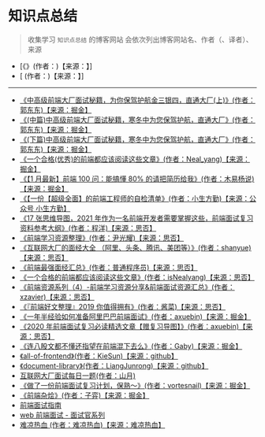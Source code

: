 <!--
 * @Author: yaohebin
 * @Date: 2021-02-02 08:18:26
 * @LastEditTime: 2022-06-21 08:18:14
 * @LastEditors: yaohebin
 * @Description: 知识点总结
-->
# 知识点总结

> 收集学习 `知识点总结` 的博客网站
> 会依次列出博客网站名、作者（、译者）、来源

- [《》(作者：)【来源：】]
- [ (作者：)【来源：】]

---

- [《中高级前端大厂面试秘籍，为你保驾护航金三银四，直通大厂(上)》(作者：郭东东)【来源：掘金】](https://juejin.cn/post/6844903776512393224)
- [《(中篇)中高级前端大厂面试秘籍，寒冬中为您保驾护航，直通大厂》(作者：郭东东)【来源：掘金】](https://juejin.cn/post/6844903801153945608)
- [《(下篇)中高级前端大厂面试秘籍，寒冬中为您保驾护航，直通大厂》(作者：郭东东)【来源：掘金】](https://juejin.cn/post/6844903830979608584)
- [《一个合格(优秀)的前端都应该阅读这些文章》(作者：Neal_yang)【来源：掘金】](https://juejin.cn/post/6844903896637259784)
- [《【1 月最新】前端 100 问：能搞懂 80% 的请把简历给我》(作者：木易杨说)【来源：掘金】](https://juejin.cn/post/6844903885488783374)
- [《【一份【超级全面】的前端工程师的自检清单》(作者：小生方勤)【来源：公众号 小生方勤】](https://mp.weixin.qq.com/s/_mRxIwIESsuXasMun1Ff5A)
- [《17 张思维导图，2021 年作为一名前端开发者需要掌握这些，前端面试复习资料参考大纲》(作者：程洋)【来源：思否】](https://segmentfault.com/a/1190000038420793)
- [《前端学习资源整理》(作者：尹光耀)【来源：思否】](https://segmentfault.com/a/1190000007980818)
- [《互联网大厂的面经大全 （阿里、头条、腾讯、美团等）》(作者：shanyue)【来源：思否】](https://segmentfault.com/a/1190000021955120)
- [《前端最强面经汇总》(作者：普通程序员)【来源：思否】](https://segmentfault.com/a/1190000020028294)
- [《一个合格的前端都应该阅读这些文章》(作者：isNealyang)【来源：思否】](https://segmentfault.com/a/1190000019865902)
- [《前端资源系列（4）-前端学习资源分享&前端面试资源汇总》(作者：xzavier)【来源：思否】](https://segmentfault.com/a/1190000007062464)
- [《『前端好文整理』2019 你值得拥有》(作者：酱菜)【来源：思否】](https://segmentfault.com/a/1190000017577802)
- [《一年半经验如何准备阿里巴巴前端面试》(作者：axuebin)【来源：掘金】](https://juejin.cn/post/6844904072345026574)
- [《2020 年前端面试复习必读精选文章【赠复习导图】》(作者：axuebin)【来源：思否】](https://segmentfault.com/a/1190000022282401)
- [《连八股文都不懂还指望在前端混下去么》(作者：Gaby)【来源：掘金】](https://juejin.cn/post/7016593221815910408)
- [《all-of-frontend》(作者：KieSun)【来源：github】](https://github.com/KieSun/all-of-frontend)
- [《document-library》(作者：LiangJunrong)【来源：github】](https://github.com/LiangJunrong/document-library)
- [互联网大厂面试每日一题(作者：山月)](https://q.shanyue.tech/)
- [《做了一份前端面试复习计划，保熟～》(作者：vortesnail)【来源：掘金】](https://juejin.cn/post/7061588533214969892)
- [《前端杂烩》(作者：子弈)【来源：掘金】](https://juejin.cn/post/7069468539412807693)
- [前端面试指南](https://interview2.poetries.top/)
- [web 前端面试 - 面试官系列](https://vue3js.cn/interview/)
- [难凉热血 (作者：难凉热血)【来源：难凉热血】](https://nlrx-wjc.github.io/Blog/)
